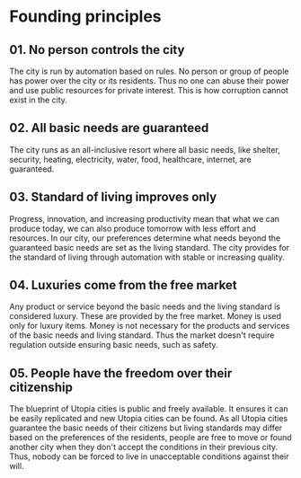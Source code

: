 # Founding principles

## 01. No person controls the city

The city is run by automation based on rules. No person or group of people has power over the city or its residents. Thus no one can abuse their power and use public resources for private interest. This is how corruption cannot exist in the city.

## 02. All basic needs are guaranteed

The city runs as an all-inclusive resort where all basic needs, like shelter, security, heating, electricity, water, food, healthcare, internet, are guaranteed.

## 03. Standard of living improves only

Progress, innovation, and increasing productivity mean that what we can produce today, we can also produce tomorrow with less effort and resources. In our city, our preferences determine what needs beyond the guaranteed basic needs are set as the living standard. The city provides for the standard of living through automation with stable or increasing quality.

## 04. Luxuries come from the free market

Any product or service beyond the basic needs and the living standard is considered luxury. These are provided by the free market. Money is used only for luxury items. Money is not necessary for the products and services of the basic needs and living standard. Thus the market doesn't require regulation outside ensuring basic needs, such as safety.

## 05. People have the freedom over their citizenship

The blueprint of Utopia cities is public and freely available. It ensures it can be easily replicated and new Utopia cities can be found. As all Utopia cities guarantee the basic needs of their citizens but living standards may differ based on the preferences of the residents, people are free to move or found another city when they don't accept the conditions in their previous city. Thus, nobody can be forced to live in unacceptable conditions against their will.
